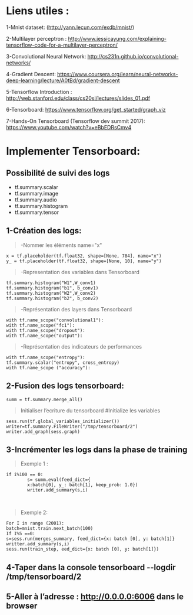  

# Liens utiles : 

1-Mnist dataset: (http://yann.lecun.com/exdb/mnist/)

2-Multilayer perceptron : http://www.jessicayung.com/explaining-tensorflow-code-for-a-multilayer-perceptron/

3-Convolutional Neural Network: http://cs231n.github.io/convolutional-networks/

4-Gradient Descent: https://www.coursera.org/learn/neural-networks-deep-learning/lecture/A0tBd/gradient-descent

5-Tensorflow Introduction : http://web.stanford.edu/class/cs20si/lectures/slides_01.pdf

6-Tensorboard: https://www.tensorflow.org/get_started/graph_viz

7-Hands-On Tensorboard (Tensorflow dev summit 2017): https://www.youtube.com/watch?v=eBbEDRsCmv4

# Implementer Tensorboard: 
## Possibilité de suivi des logs 
- tf.summary.scalar 
- tf.summary.image 
- tf.summary.audio 
- tf.summary.histogram 
- tf.summary.tensor 

## 1-Création des logs: 
>-Nommer les éléments name="x"
```
x = tf.placeholder(tf.float32, shape=[None, 784], name="x")
y_ = tf.placeholder(tf.float32, shape=[None, 10], name="y")
```

>-Representation des variables dans Tensorboard
```
tf.summary.histogram("W1",W_conv1)
tf.summary.histogram("b1", b_conv1)
tf.summary.histogram("W2",W_conv2)
tf.summary.histogram("b2", b_conv2)
```

>-Représentation des layers dans Tensorboard 
```
with tf.name_scope("convolutional1"): 
with tf.name_scope("fc1"):
with tf.name_scope("dropout"):
with tf.name_scope("output"):
```

>-Représentation des indicateurs de performances 
```
with tf.name_scope("entropy"):   
tf.summary.scalar("entropy", cross_entropy)
with tf.name_scope ("accuracy"):
```

## 2-Fusion des logs tensorboard: 
```
summ = tf.summary.merge_all()
```

>Initialiser l’ecriture du tensorboard 
#Initialize les variables 
```
sess.run(tf.global_variables_initializer())
writer=tf.summary.FileWriter("/tmp/tensorboard/2")
writer.add_graph(sess.graph)
```

## 3-Incrémenter les logs dans la phase de training
> Exemple 1 :  
```
if i%100 == 0:
        s= summ.eval(feed_dict={
        x:batch[0], y_: batch[1], keep_prob: 1.0})
        writer.add_summary(s,i)
```
    
> Exemple 2: 
```
For I in range (2001): 
batch=mnist.train.next_batch(100)
If I%5 ==0: 
s=sess.run(merges_summary, feed_dict={x: batch [0], y: batch[1]}
writter.add_summary(s,i)
sess.run(train_step, eed_dict={x: batch [0], y: batch[1]})
```


## 4-Taper dans la console tensorboard --logdir /tmp/tensorboard/2

## 5-Aller à l’adresse : http://0.0.0.0:6006 dans le browser



